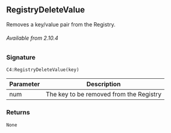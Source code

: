 ## RegistryDeleteValue

Removes a key/value pair from the Registry.

###### Available from 2.10.4



### Signature

`C4:RegistryDeleteValue(key)`



| Parameter | Description |
| --- | --- |
| num | The key to be removed from the Registry |




### Returns

`None`